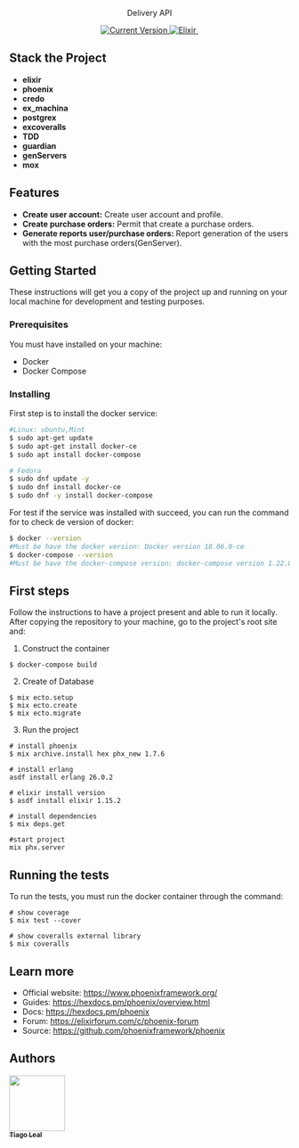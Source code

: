 
<p align="center">Delivery API </p>

<p align="center">
  <a href="#">
    <img alt="Current Version" src="https://img.shields.io/badge/version-1.0.0 -blue.svg">
  </a>
  <a href="https://elixir-lang.org/">
    <img alt="Elixir" src="https://img.shields.io/badge/Elixir-1.15.2 -blue.svg" target="_blank">
  </a>
  <a href="https://hexdocs.pm/phoenix/up_and_running.html">
    <img alt="" src="https://img.shields.io/badge/Phoenix-~> 1.7.7-red.svg" target="_blank">
  </a>
  
</p>

## Stack the Project

- **elixir**
- **phoenix**
- **credo**
- **ex_machina**
- **postgrex**
- **excoveralls**
- **TDD**
- **guardian**
- **genServers**
- **mox**

## Features

- **Create user account:** Create user account and profile.
- **Create purchase orders:** Permit that create a purchase orders.
- **Generate reports user/purchase orders:** Report generation of the users with the most purchase orders(GenServer).


## Getting Started

These instructions will get you a copy of the project up and running on your local machine for development and testing purposes.

### Prerequisites

You must have installed on your machine:

- Docker
- Docker Compose

### Installing

First step is to install the docker service:

```bash
#Linux: ubuntu,Mint
$ sudo apt-get update
$ sudo apt-get install docker-ce
$ sudo apt install docker-compose

# Fedora
$ sudo dnf update -y
$ sudo dnf install docker-ce
$ sudo dnf -y install docker-compose
```

For test if the service was installed with succeed, you can run the command for to check de version of docker:

```bash
$ docker --version
#Must be have the docker version: Docker version 18.06.0-ce
$ docker-compose --version
#Must be have the docker-compose version: docker-compose version 1.22.0
```

## First steps

Follow the instructions to have a project present and able to run it locally.
After copying the repository to your machine, go to the project's root site and:

1.  Construct the container

```
$ docker-compose build
```

2.  Create of Database

```
$ mix ecto.setup
$ mix ecto.create
$ mix ecto.migrate
```

3.  Run the project

```
# install phoenix
$ mix archive.install hex phx_new 1.7.6 

# install erlang 
asdf install erlang 26.0.2

# elixir install version
$ asdf install elixir 1.15.2

# install dependencies
$ mix deps.get

#start project
mix phx.server

```

## Running the tests

To run the tests, you must run the docker container through the command:

```
# show coverage
$ mix test --cover

# show coveralls external library 
$ mix coveralls
```

## Learn more

  * Official website: https://www.phoenixframework.org/
  * Guides: https://hexdocs.pm/phoenix/overview.html
  * Docs: https://hexdocs.pm/phoenix
  * Forum: https://elixirforum.com/c/phoenix-forum
  * Source: https://github.com/phoenixframework/phoenix


## Authors

<!-- ALL-CONTRIBUTORS-LIST:START - Do not remove or modify this section -->
<!-- prettier-ignore -->
[<img src="https://avatars1.githubusercontent.com/u/5727529?s=460&v=4" width="100px;"/><br /><sub><b>Tiago Leal</b></sub>](https://github.com/tiagoleal)<br />
